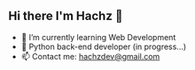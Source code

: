 ## Hi there I'm Hachz 👋
- 🌱 I’m currently learning Web Development
- 🐍 Python back-end developer (in progress...)
- 📫 Contact me: hachzdev@gmail.com
<!--
**Hachz-dev/Hachz-dev** is a ✨ _special_ ✨ repository because its `README.md` (this file) appears on your GitHub profile.

Here are some ideas to get you started:

- 👯 I’m looking to collaborate on ...
- 🤔 I’m looking for help with ...
- 💬 Ask me about ...
- 😄 Pronouns: ...
- ⚡ Fun fact: ...
-->
